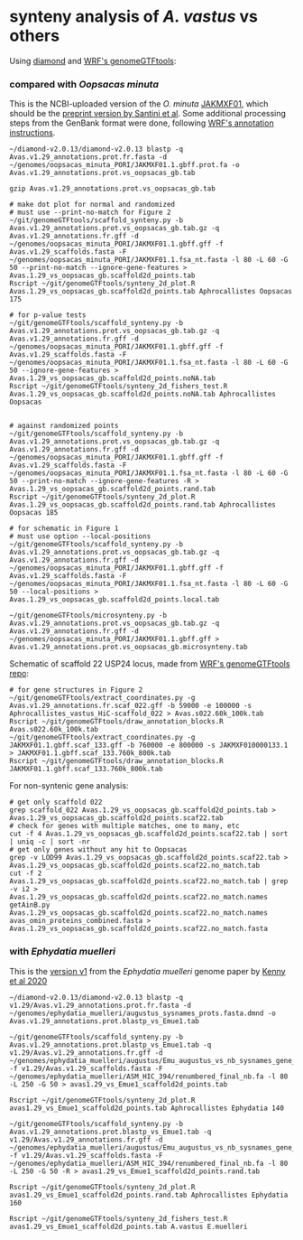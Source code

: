 # synteny analysis of *A. vastus* vs others #

Using [diamond](https://github.com/bbuchfink/diamond) and [WRF's genomeGTFtools](https://github.com/wrf/genomeGTFtools):

### compared with *Oopsacas minuta* ###
This is the NCBI-uploaded version of the *O. minuta* [JAKMXF01](https://www.ncbi.nlm.nih.gov/Traces/wgs/JAKMXF01), which should be the [preprint version by Santini et al](https://www.biorxiv.org/content/10.1101/2022.07.26.501511v1.full). Some additional processing steps from the GenBank format were done, following [WRF's annotation instructions](https://bitbucket.org/wrf/genome-reannotations/src/master/jbrowse-tracks/oopsacas/).

```
~/diamond-v2.0.13/diamond-v2.0.13 blastp -q Avas.v1.29_annotations.prot.fr.fasta -d ~/genomes/oopsacas_minuta_PORI/JAKMXF01.1.gbff.prot.fa -o Avas.v1.29_annotations.prot.vs_oopsacas_gb.tab

gzip Avas.v1.29_annotations.prot.vs_oopsacas_gb.tab

# make dot plot for normal and randomized
# must use --print-no-match for Figure 2
~/git/genomeGTFtools/scaffold_synteny.py -b Avas.v1.29_annotations.prot.vs_oopsacas_gb.tab.gz -q Avas.v1.29_annotations.fr.gff -d ~/genomes/oopsacas_minuta_PORI/JAKMXF01.1.gbff.gff -f Avas.v1.29_scaffolds.fasta -F ~/genomes/oopsacas_minuta_PORI/JAKMXF01.1.fsa_nt.fasta -l 80 -L 60 -G 50 --print-no-match --ignore-gene-features > Avas.1.29_vs_oopsacas_gb.scaffold2d_points.tab
Rscript ~/git/genomeGTFtools/synteny_2d_plot.R Avas.1.29_vs_oopsacas_gb.scaffold2d_points.tab Aphrocallistes Oopsacas 175

# for p-value tests
~/git/genomeGTFtools/scaffold_synteny.py -b Avas.v1.29_annotations.prot.vs_oopsacas_gb.tab.gz -q Avas.v1.29_annotations.fr.gff -d ~/genomes/oopsacas_minuta_PORI/JAKMXF01.1.gbff.gff -f Avas.v1.29_scaffolds.fasta -F ~/genomes/oopsacas_minuta_PORI/JAKMXF01.1.fsa_nt.fasta -l 80 -L 60 -G 50 --ignore-gene-features > Avas.1.29_vs_oopsacas_gb.scaffold2d_points.noNA.tab
Rscript ~/git/genomeGTFtools/synteny_2d_fishers_test.R Avas.1.29_vs_oopsacas_gb.scaffold2d_points.noNA.tab Aphrocallistes Oopsacas


# against randomized points
~/git/genomeGTFtools/scaffold_synteny.py -b Avas.v1.29_annotations.prot.vs_oopsacas_gb.tab.gz -q Avas.v1.29_annotations.fr.gff -d ~/genomes/oopsacas_minuta_PORI/JAKMXF01.1.gbff.gff -f Avas.v1.29_scaffolds.fasta -F ~/genomes/oopsacas_minuta_PORI/JAKMXF01.1.fsa_nt.fasta -l 80 -L 60 -G 50 --print-no-match --ignore-gene-features -R > Avas.1.29_vs_oopsacas_gb.scaffold2d_points.rand.tab
Rscript ~/git/genomeGTFtools/synteny_2d_plot.R Avas.1.29_vs_oopsacas_gb.scaffold2d_points.rand.tab Aphrocallistes Oopsacas 185

# for schematic in Figure 1
# must use option --local-positions
~/git/genomeGTFtools/scaffold_synteny.py -b Avas.v1.29_annotations.prot.vs_oopsacas_gb.tab.gz -q Avas.v1.29_annotations.fr.gff -d ~/genomes/oopsacas_minuta_PORI/JAKMXF01.1.gbff.gff -f Avas.v1.29_scaffolds.fasta -F ~/genomes/oopsacas_minuta_PORI/JAKMXF01.1.fsa_nt.fasta -l 80 -L 60 -G 50 --local-positions > Avas.1.29_vs_oopsacas_gb.scaffold2d_points.local.tab

~/git/genomeGTFtools/microsynteny.py -b Avas.v1.29_annotations.prot.vs_oopsacas_gb.tab.gz -q Avas.v1.29_annotations.fr.gff -d ~/genomes/oopsacas_minuta_PORI/JAKMXF01.1.gbff.gff > Avas.v1.29_annotations.prot.vs_oopsacas_gb.microsynteny.tab
```

Schematic of scaffold 22 USP24 locus, made from [WRF's genomeGTFtools repo](https://github.com/wrf/genomeGTFtools):

```
# for gene structures in Figure 2
~/git/genomeGTFtools/extract_coordinates.py -g Avas.v1.29_annotations.fr.scaf_022.gff -b 59000 -e 100000 -s Aphrocallistes_vastus_HiC-scaffold_022 > Avas.s022.60k_100k.tab
Rscript ~/git/genomeGTFtools/draw_annotation_blocks.R Avas.s022.60k_100k.tab
~/git/genomeGTFtools/extract_coordinates.py -g JAKMXF01.1.gbff.scaf_133.gff -b 760000 -e 800000 -s JAKMXF010000133.1 > JAKMXF01.1.gbff.scaf_133.760k_800k.tab
Rscript ~/git/genomeGTFtools/draw_annotation_blocks.R JAKMXF01.1.gbff.scaf_133.760k_800k.tab
```

For non-syntenic gene analysis:

```
# get only scaffold 022
grep scaffold_022 Avas.1.29_vs_oopsacas_gb.scaffold2d_points.tab > Avas.1.29_vs_oopsacas_gb.scaffold2d_points.scaf22.tab
# check for genes with multiple matches, one to many, etc
cut -f 4 Avas.1.29_vs_oopsacas_gb.scaffold2d_points.scaf22.tab | sort | uniq -c | sort -nr
# get only genes without any hit to Oopsacas
grep -v LOD99 Avas.1.29_vs_oopsacas_gb.scaffold2d_points.scaf22.tab > Avas.1.29_vs_oopsacas_gb.scaffold2d_points.scaf22.no_match.tab
cut -f 2 Avas.1.29_vs_oopsacas_gb.scaffold2d_points.scaf22.no_match.tab | grep -v i2 > Avas.1.29_vs_oopsacas_gb.scaffold2d_points.scaf22.no_match.names
getAinB.py Avas.1.29_vs_oopsacas_gb.scaffold2d_points.scaf22.no_match.names avas_omin_proteins_combined.fasta > Avas.1.29_vs_oopsacas_gb.scaffold2d_points.scaf22.no_match.fasta
```


### with *Ephydatia muelleri* ###
This is the [version v1](https://spaces.facsci.ualberta.ca/ephybase/) from the *Ephydatia muelleri* genome paper by [Kenny et al 2020](https://doi.org/10.1038/s41467-020-17397-w)

```
~/diamond-v2.0.13/diamond-v2.0.13 blastp -q v1.29/Avas.v1.29_annotations.prot.fr.fasta -d ~/genomes/ephydatia_muelleri/augustus_sysnames_prots.fasta.dmnd -o Avas.v1.29_annotations.prot.blastp_vs_Emue1.tab

~/git/genomeGTFtools/scaffold_synteny.py -b Avas.v1.29_annotations.prot.blastp_vs_Emue1.tab -q v1.29/Avas.v1.29_annotations.fr.gff -d ~/genomes/ephydatia_muelleri/augustus/Emu_augustus_vs_nb_sysnames_gene_only.gff -f v1.29/Avas.v1.29_scaffolds.fasta -F ~/genomes/ephydatia_muelleri/ASM_HIC_394/renumbered_final_nb.fa -l 80 -L 250 -G 50 > avas1.29_vs_Emue1_scaffold2d_points.tab

Rscript ~/git/genomeGTFtools/synteny_2d_plot.R avas1.29_vs_Emue1_scaffold2d_points.tab Aphrocallistes Ephydatia 140

~/git/genomeGTFtools/scaffold_synteny.py -b Avas.v1.29_annotations.prot.blastp_vs_Emue1.tab -q v1.29/Avas.v1.29_annotations.fr.gff -d ~/genomes/ephydatia_muelleri/augustus/Emu_augustus_vs_nb_sysnames_gene_only.gff -f v1.29/Avas.v1.29_scaffolds.fasta -F ~/genomes/ephydatia_muelleri/ASM_HIC_394/renumbered_final_nb.fa -l 80 -L 250 -G 50 -R > avas1.29_vs_Emue1_scaffold2d_points.rand.tab

Rscript ~/git/genomeGTFtools/synteny_2d_plot.R avas1.29_vs_Emue1_scaffold2d_points.rand.tab Aphrocallistes Ephydatia 160

Rscript ~/git/genomeGTFtools/synteny_2d_fishers_test.R avas1.29_vs_Emue1_scaffold2d_points.tab A.vastus E.muelleri

```

